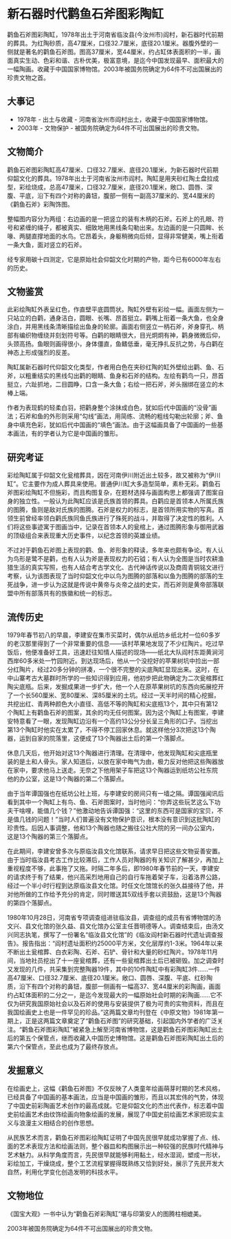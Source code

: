 # 新石器时代鹳鱼石斧图彩陶缸

鹳鱼石斧图彩陶缸，1978年出土于河南省临汝县(今汝州市)阎村，新石器时代前期的葬具。为红陶砂质，高47厘米，口径32.7厘米，底径20.1厘米。器腹外壁的一侧就是著名的鹳鱼石斧图。图高37厘米，宽44厘米，约占缸体表面积的一半，画面真实生动、色彩和谐、古朴优美，极富意境，是迄今中国发现最早、面积最大的一幅陶画。收藏于中国国家博物馆。2003年被国务院确定为64件不可出国展出的珍贵文物之首。

## 大事记

- 1978年 - 出土与收藏 - 河南省汝州市阎村出土，收藏于中国国家博物馆。
- 2003年 - 文物保护 - 被国务院确定为64件不可出国展出的珍贵文物。

## 文物简介

鹳鱼石斧图彩陶缸高47厘米、口径32.7厘米、底径20.1厘米，为新石器时代前期仰韶文化的葬具。1978年出土于河南省汝州市阎村。陶缸是用夹砂红陶土盘拉成型，彩绘烧成，总高47厘米，口径32.7厘米，底径20.1厘米，敞口、圆唇、深腹、平底，沿下有四个对称的鼻钮，腹部一侧有一副高37厘米的、宽44厘米的《鹳鱼石斧》彩陶饰图。

整幅图内容分为两组：右边画的是一把竖立的装有木柄的石斧。石斧上的孔眼、符号和紧缠的绳子，都被真实、细致地用黑线条勾勒出来。左边画的是一只圆眸、长喙、两腿直撑地面的水鸟。它昂着头，身躯稍微向后倾，显得非常健美，嘴上衔着一条大鱼，面对竖立的石斧。

经专家用碳十四测定，它是原始社会仰韶文化时期的产物，距今已有6000年左右的历史。

## 文物鉴赏

此彩绘陶缸外表呈红色，作直壁平底圆筒状。陶缸外壁有彩绘一幅。画面左侧为一只站立的白鹳，通身洁白，圆眼、长嘴、昂首挺立。鹳嘴上衔着一条大鱼，也全身涂白，并用黑线条清晰描绘出鱼身的轮廓。画面右侧竖立一柄石斧，斧身穿孔、柄部有编织物缠绕并刻划符号等。白鹳的眼睛很大，目光炯炯有神，鹳身微微后仰，头颈高扬。鱼眼则画得很小，身体僵直，鱼鳍低垂，毫无挣扎反抗之势，与白鹳在神态上形成强烈的反差。

陶缸属新石器时代仰韶文化类型，作者用白色在夹砂红陶的缸外壁绘出鹳、鱼、石斧，以粗重结实的黑线勾出鹳的眼睛、鱼身和石斧的结构。左绘有鹳鸟一只，昂首挺立，六趾抓地，二目圆睁，口含一条大鱼；右绘一把石斧，斧头捆绑在竖立的木棒上端。

作者为表现鹤的轻柔白羽，把鹳身整个涂抹成白色，犹如后代中国画的“没骨”画法；石斧和鱼的外形则采用“勾线”画法，用简练、流畅的粗线勾勒出轮廓；斧、鱼身中填充色彩，犹如后代中国画的“填色”画法。由于这幅画具备了中国画的一些基本画法，有的学者认为它是中国画的雏形。

## 研究考证

彩绘陶缸属于仰韶文化瓮棺葬具，因在河南伊川附近出土较多，故又被称为“伊川缸”。它主要作为成人葬具来使用。普通伊川缸大多造型简单，素朴无彩。鹳鱼石斧图彩绘陶缸不但施彩，而且构图复杂，在题材选择与画面构思上都强调了图案自身的独立性。一般认为此陶缸应该是氏族首领的葬具。白鹳应是首领本人所属氏族的图腾，鱼则是敌对氏族的图腾。石斧是权力的标志，是首领所用实物的写真。首领生前曾经率领白鹳氏族同鱼氏族进行了殊死的战斗，并取得了决定性的胜利。人们将这些事迹寓于图画当中，记录在首领本人的瓮棺上，通过图腾形象与御用武器的顶级组合来表现重大历史事件，以纪念首领的英雄业绩。

不过对于鹳鱼石斧图上表现的鹳、鱼、斧形象的释读，多年来也颇有争论。有人认为鸟形是鹭不是鹳，也有人认为斧是表现权力的石钺；有人认为全图是当时农耕渔猎生活的真实写照，也有人结合考古学文化、古代神话传说以及商周青铜铭文进行考察，认为该图表现了当时仰韶文化中以鸟为图腾的部落和以鱼为图腾的部落的生死战争，进一步认为这就是传说中黄帝与炎帝之战的史实，而石斧则是黄帝部落联盟中所有部落共有的族徽和统一的标志。

## 流传历史

1979年春节初八的早晨，李建安在集市买菜时，偶尔从纸坊乡纸北村一位60多岁的老汉那里得到了一个非常重要的信息——该村苹果地发现了不少红陶片。吃过早饭后，他便准备好工具，迅速赶往知情人描述的现场——纸北大队阎村东距黄涧河西岸60多米处一竹园附近。到达现场后，他从一个没挖好的苹果树坑中捡出一部分红陶片，经过20多分钟的拼凑，一个很不完整的尖底陶缸显现出来。这时，在中山寨考古大墓群时所学的一些知识得到应用，他初步把此物确定为二次瓮棺葬红陶尖底瓶。后来，发掘成果进一步扩大，他一个人在原苹果树坑的东西向拓展挖开了一个长560厘米、宽80厘米、深85厘米的土坑。经过一天半时间的精心挖掘，共挖出红、青两种颜色大小直径、高低不等的陶缸和尖底瓶13个，其中只有第12个陶缸上有鹳鱼石斧的图案，其余的均无任何图案。因为这个陶缸上有图案，李建安特意看了一眼，发现陶缸边沿有一个高约13公分分长呈三角形的口子。当挖出第13个陶缸时他实在太累了，不得不停工回家休息。就这样他分3次把这13个陶器，运到自家的院落里，这便成了13个陶器出土后的第一个落脚点。

休息几天后，他开始对这13个陶器进行清理。在清理中，他发现陶缸和尖底瓶里装的是土和人骨头。家人知道后，以放在家中晦气为由，极力反对他把这些陶器放在家中，要求他马上送走。无奈之下他用架子车把这13个陶器运到纸坊公社东院他的办公室，这是13个陶器的第二个落脚点。

由于当年谭国强也在纸坊公社上班，与李建安的房间只有一墙之隔。谭国强闻讯后看到其中一个陶缸上有鸟、鱼、石斧图案时，当时他问：“你弄这些玩艺这么下功夫干啥哩，能值几个钱？”他激动地告诉谭国强：“这里的东西可是国家的宝贝，不是值几钱的问题！”当时人们普遍没有文物保护意识，根本没有意识到这批陶缸的珍贵性。后因人事调整，他和13个陶器也随之搬往公社大院的另一间办公室内，这是13个陶器的第三个落脚点。

在此期间，李建安曾多次与原临汝县文化馆联系，请求早日把这些文物妥善安置。由于当时临汝县考古工作比较滞后，工作人员对陶器的有关知识了解甚少，再加上重视程度不够，此事拖了又拖。时隔二年多后，即1980年春节前的一天，李建安的请求终于有了结果，他兴高采烈地用自己的自行车拖着架子车，沿着洛界公路，经过一个半小时行程到达原临汝县文化馆。时任文化馆馆长的张久益接待了他，并对他所做的工作给予充分的肯定，同时赠送其5双线手套以资鼓励，这是13个陶器的第四个落脚点。

1980年10月28日，河南省专项调查组进驻临汝县，调查组的成员有省博物馆的汤文兴、县文化馆的张久益、县文化馆办公室主任晋明德等人。调查结束后，由汤文兴同志执笔，撰写了一份署名“临汝县文化馆”的《临汝阎村新石器时代遗址调查报告》。报告指出：“阎村遗址面积约25000平方米，文化层厚约1-3米。1964年以来不断出土瓮棺葬、白衣彩陶、石斧、石铲、骨针和大量的砂红陶片。1978年11月间，当地社员挖出了十一座瓮棺葬，还有一些瓮棺葬出土后已被砸毁。加之调查时又发现的几件，共采集到完整陶器19件，其中的10件陶缸中有彩陶缸3件……一件高47厘米、口径32.7厘米、底径20.1厘米。敞口、圆唇、深腹、平底、红砂陶质，沿下有四个对称的鼻钮，腹部一侧画有一幅高37、宽44厘米的彩陶画，画面约占缸体面积的二分之一，是迄今发现最大的一幅原始社会时期的彩陶画……它不仅为研究我国原始社会以及石斧的使用与安装提供了极为可贵的实物资料，而且在我国绘画史上也是一件罕见的珍品。”这两篇文章均刊登在《中原文物》1981年第一期上，正是这两篇文章奠定了“鹳鱼石斧图”的研究基础，引起国内外学者的广泛关注。“鹳鱼石斧图彩陶缸”被紧急上解至河南省博物馆，这是鹳鱼石斧图彩陶缸出土后的第五个保管点，继而收藏入中国历史博物馆。这是鹳鱼石斧图彩陶缸出土后的第六个保管点，至此也成为了最终存放点。

## 发掘意义

在绘画史上，这幅《鹳鱼石斧图》不仅反映了人类童年绘画萌芽时期的艺术风格，已经具备了中国画的基本画法，应当是中国画的雏形，而且以其宏伟的气势，体现了中国史前彩陶画艺术创作的最高成就。它是仰韶文化的杰出代表作，标志着中国史前绘画艺术由纹饰绘画向物象绘画的发展，展现了中国史前绘画艺术家把现实主义与浪漫主义相结合的创作思想。

从民族艺术而言，鹳鱼石斧图彩绘陶缸证明了中国先民很早就成功掌握了点、线、面的艺术表现方法和绘画法则，整个器皿和构图展示出一种较强的民族时代精神与艺术魅力。从科学角度而言，先民很早就能够利用黏土，经水湿润，塑成一形状，彩绘加工，干燥烧成，整个工艺流程掌握得既熟练又恰到好处，展示了先民开发大自然，利用化学变化创造发明的科技水平。

## 文物地位

《国宝大观》一书中认为“鹳鱼石斧彩陶缸”堪与印第安人的图腾柱相媲美。

2003年被国务院确定为64件不可出国展出的珍贵文物。